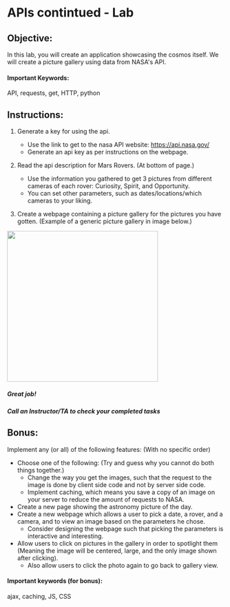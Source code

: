 # APIs contintued - Lab

## Objective: 
In this lab, you will create an application showcasing the cosmos itself.
We will create a picture gallery using data from NASA's API.

#### Important Keywords:
API, requests, get, HTTP, python


## Instructions:

1. Generate a key for using the api.
   - Use the link to get to the nasa API website: https://api.nasa.gov/
   - Generate an api key as per instructions on the webpage.

2. Read the api description for Mars Rovers. (At bottom of page.)
   - Use the information you gathered to get 3 pictures from different cameras of each rover: Curiosity, Spirit, and Opportunity.
   - You can set other parameters, such as dates/locations/which cameras to your liking.

3. Create a webpage containing a picture gallery for the pictures you have gotten. (Example of a generic picture gallery in image below.)
<img src="https://www.elegantthemes.com/blog/wp-content/uploads/2014/09/et-gallery-page-template-example.png" width="350">


##### Great job!
##### Call an Instructor/TA to check your completed tasks
 
 


## Bonus:

Implement any (or all) of the following features: (With no specific order)

* Choose one of the following: (Try and guess why you cannot do both things together.)
  - Change the way you get the images, such that the request to the image is done by client side code and not by server side code.
  - Implement caching, which means you save a copy of an image on your server to reduce the amount of requests to NASA.
* Create a new page showing the astronomy picture of the day.
* Create a new webpage which allows a user to pick a date, a rover, and a camera, and to view an image based on the parameters he chose.
  - Consider designing the webpage such that picking the parameters is interactive and interesting.
* Allow users to click on pictures in the gallery in order to spotlight them (Meaning the image will be centered, large, and the only image shown after clicking).
  - Also allow users to click the photo again to go back to gallery view.

#### Important keywords (for bonus):
ajax, caching, JS, CSS
